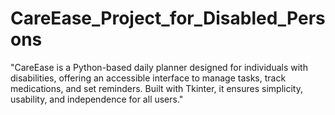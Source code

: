 # CareEase_Project_for_Disabled_Persons
"CareEase is a Python-based daily planner designed for individuals with disabilities, offering an accessible interface to manage tasks, track medications, and set reminders. Built with Tkinter, it ensures simplicity, usability, and independence for all users."
